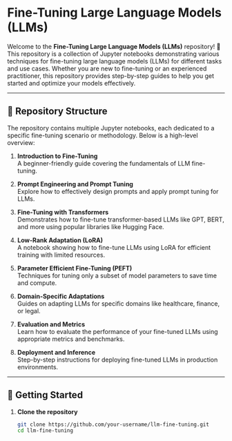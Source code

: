
# Fine-Tuning Large Language Models (LLMs)

Welcome to the **Fine-Tuning Large Language Models (LLMs)** repository! 🚀  
This repository is a collection of Jupyter notebooks demonstrating various techniques for fine-tuning large language models (LLMs) for different tasks and use cases. Whether you are new to fine-tuning or an experienced practitioner, this repository provides step-by-step guides to help you get started and optimize your models effectively.

---

## 📂 Repository Structure

The repository contains multiple Jupyter notebooks, each dedicated to a specific fine-tuning scenario or methodology. Below is a high-level overview:

1. **Introduction to Fine-Tuning**  
   A beginner-friendly guide covering the fundamentals of LLM fine-tuning.

2. **Prompt Engineering and Prompt Tuning**  
   Explore how to effectively design prompts and apply prompt tuning for LLMs.

3. **Fine-Tuning with Transformers**  
   Demonstrates how to fine-tune transformer-based LLMs like GPT, BERT, and more using popular libraries like Hugging Face.

4. **Low-Rank Adaptation (LoRA)**  
   A notebook showing how to fine-tune LLMs using LoRA for efficient training with limited resources.

5. **Parameter Efficient Fine-Tuning (PEFT)**  
   Techniques for tuning only a subset of model parameters to save time and compute.

6. **Domain-Specific Adaptations**  
   Guides on adapting LLMs for specific domains like healthcare, finance, or legal.

7. **Evaluation and Metrics**  
   Learn how to evaluate the performance of your fine-tuned LLMs using appropriate metrics and benchmarks.

8. **Deployment and Inference**  
   Step-by-step instructions for deploying fine-tuned LLMs in production environments.

---

## 🔧 Getting Started

1. **Clone the repository**  
   ```bash
   git clone https://github.com/your-username/llm-fine-tuning.git
   cd llm-fine-tuning
